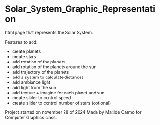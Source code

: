 # Solar_System_Graphic_Representation
 html page that represents the Solar System. 



Features to add: 
- create planets
- create stars
- add rotation of the planets
- add rotation of the planets around the sun
- add trajectory of the planets
- add a system to calculate distances
- add ambiance light
- add light from the sun
- add texture + imagine for each planet and sun
- create slider to control speed
- create slider to control number of stars (optional)


Project started on november 28 of 2024
Made by Matilde Carmo for Computer Graphics class.
